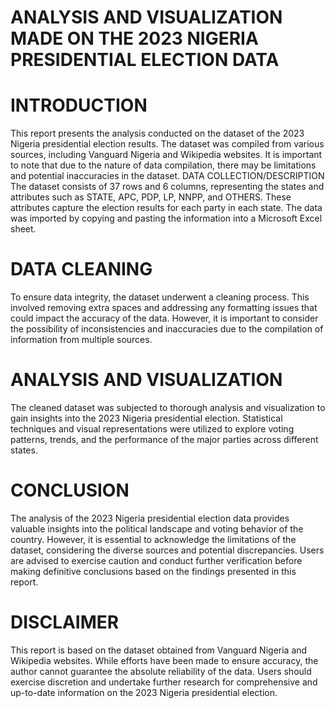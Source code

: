 # ANALYSIS AND VISUALIZATION MADE ON THE 2023 NIGERIA PRESIDENTIAL ELECTION DATA
# INTRODUCTION
This report presents the analysis conducted on the dataset of the 2023 Nigeria presidential election results. The dataset was compiled from various sources, including Vanguard Nigeria and Wikipedia websites. It is important to note that due to the nature of data compilation, there may be limitations and potential inaccuracies in the dataset.
DATA COLLECTION/DESCRIPTION
The dataset consists of 37 rows and 6 columns, representing the states and attributes such as STATE, APC, PDP, LP, NNPP, and OTHERS. These attributes capture the election results for each party in each state. The data was imported by copying and pasting the information into a Microsoft Excel sheet.
# DATA CLEANING
To ensure data integrity, the dataset underwent a cleaning process. This involved removing extra spaces and addressing any formatting issues that could impact the accuracy of the data. However, it is important to consider the possibility of inconsistencies and inaccuracies due to the compilation of information from multiple sources.
# ANALYSIS AND VISUALIZATION
The cleaned dataset was subjected to thorough analysis and visualization to gain insights into the 2023 Nigeria presidential election. Statistical techniques and visual representations were utilized to explore voting patterns, trends, and the performance of the major parties across different states.
# CONCLUSION
The analysis of the 2023 Nigeria presidential election data provides valuable insights into the political landscape and voting behavior of the country. However, it is essential to acknowledge the limitations of the dataset, considering the diverse sources and potential discrepancies. Users are advised to exercise caution and conduct further verification before making definitive conclusions based on the findings presented in this report.
# DISCLAIMER
This report is based on the dataset obtained from Vanguard Nigeria and Wikipedia websites. While efforts have been made to ensure accuracy, the author cannot guarantee the absolute reliability of the data. Users should exercise discretion and undertake further research for comprehensive and up-to-date information on the 2023 Nigeria presidential election.
